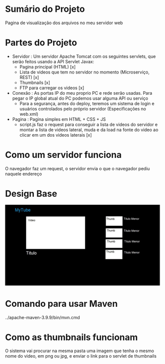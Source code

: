 # Sumário do Projeto

Pagina de visualização dos arquivos no meu servidor web

# Partes do Projeto

- Servidor : Um servidor Apache Tomcat com os seguintes servlets, que serão feitos usando a API Servlet Javax:
    - Pagina principal (HTML) [x]
    - Lista de videos que tem no servidor no momento (Microserviço, REST) [x]
    - Thumbnails [x]
    - FTP para carregar os videos [x]
- Conexão : As portas IP do meu proprio PC e rede serão usadas. Para pegar o IP global atual do PC podemos usar alguma API ou serviço
    - Para a segurança, antes do deploy, teremos um sistema de login e usuários controlados pelo próprio servidor (Especificações no web.xml)
- Pagina : Pagina simples em HTML + CSS + JS
    - script.js faz o request para conseguir a lista de videos do servidor e montar a lista de videos lateral, muda e da load na fonte do video ao clicar em um dos videos laterais [x]

# Como um servidor funciona

O navegador faz um request, o servidor envia o que o navegador pediu naquele endereço

# Design Base

![DesignBase](DesignBase.jpg)

# Comando para usar Maven

../apache-maven-3.9.9/bin/mvn.cmd

# Como as thumbnails funcionam

O sistema vai procurar na mesma pasta uma imagem que tenha o mesmo nome do video, em png ou jpg, e enviar o link para o servlet de thumbnails
